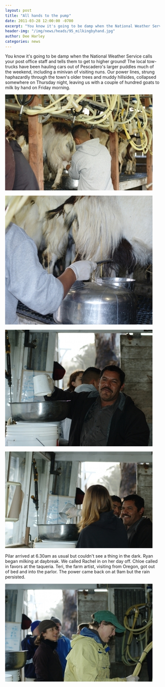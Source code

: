 ```yaml
---
layout: post
title: "All hands to the pump"
date: 2011-03-28 12:00:00 -0700
excerpt: "You know it's going to be damp when the National Weather Service calls your post office staff and ..."
header-img: "/img/news/heads/95_milkingbyhand.jpg"
author: Dee Harley
categories: news
---
```

You know it's going to be damp when the National Weather Service calls
your post office staff and tells them to get to higher ground! The
local tow-trucks have been hauling cars out of Pescadero's larger
puddles much of the weekend, including a minivan of visiting nuns. Our
power lines, strung haphazardly through the town's older trees and
muddy hillsides, collapsed somewhere on Thursday night, leaving us
with a couple of hundred goats to milk by hand on Friday morning.

![image](/img/news/95_milkingbyhand.jpg)

![image](/img/news/95_milkingpot.jpg)

![image](/img/news/95_milkpotemptying.jpg)

![image](/img/news/95_milkpotempying2.jpg)

Pilar arrived at 6.30am as usual but couldn't see a thing in the dark.
Ryan began milking at daybreak. We called Rachel in on her day off.
Chloe called in favors at the taqueria. Teri, the farm artist,
visiting from Oregon, got out of bed and into the parlor. The power
came back on at 9am but the rain persisted.

![image](/img/news/95_milkingtubes.jpg)

